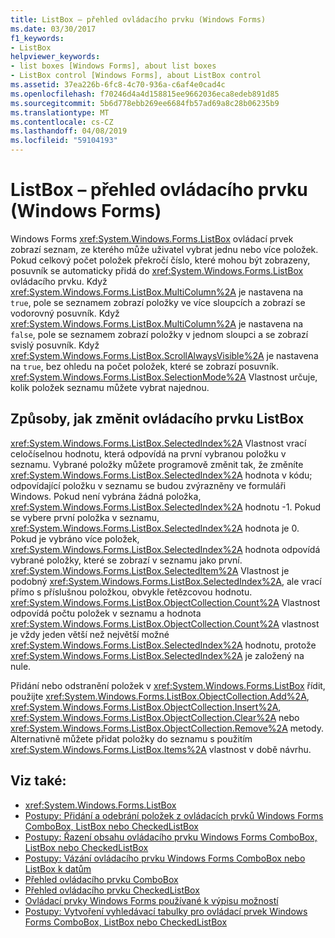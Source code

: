 ```yaml
---
title: ListBox – přehled ovládacího prvku (Windows Forms)
ms.date: 03/30/2017
f1_keywords:
- ListBox
helpviewer_keywords:
- list boxes [Windows Forms], about list boxes
- ListBox control [Windows Forms], about ListBox control
ms.assetid: 37ea226b-6fc8-4c70-936a-c6af4e0cad4c
ms.openlocfilehash: f70246d4a4d158815ee9662036eca8edeb891d85
ms.sourcegitcommit: 5b6d778ebb269ee6684fb57ad69a8c28b06235b9
ms.translationtype: MT
ms.contentlocale: cs-CZ
ms.lasthandoff: 04/08/2019
ms.locfileid: "59104193"
---
```

# <a name="listbox-control-overview-windows-forms"></a>ListBox – přehled ovládacího prvku (Windows Forms)
Windows Forms <xref:System.Windows.Forms.ListBox> ovládací prvek zobrazí seznam, ze kterého může uživatel vybrat jednu nebo více položek. Pokud celkový počet položek překročí číslo, které mohou být zobrazeny, posuvník se automaticky přidá do <xref:System.Windows.Forms.ListBox> ovládacího prvku. Když <xref:System.Windows.Forms.ListBox.MultiColumn%2A> je nastavena na `true`, pole se seznamem zobrazí položky ve více sloupcích a zobrazí se vodorovný posuvník. Když <xref:System.Windows.Forms.ListBox.MultiColumn%2A> je nastavena na `false`, pole se seznamem zobrazí položky v jednom sloupci a se zobrazí svislý posuvník. Když <xref:System.Windows.Forms.ListBox.ScrollAlwaysVisible%2A> je nastavena na `true`, bez ohledu na počet položek, které se zobrazí posuvník. <xref:System.Windows.Forms.ListBox.SelectionMode%2A> Vlastnost určuje, kolik položek seznamu můžete vybrat najednou.  
  
## <a name="ways-to-change-the-listbox-control"></a>Způsoby, jak změnit ovládacího prvku ListBox  
 <xref:System.Windows.Forms.ListBox.SelectedIndex%2A> Vlastnost vrací celočíselnou hodnotu, která odpovídá na první vybranou položku v seznamu. Vybrané položky můžete programově změnit tak, že změníte <xref:System.Windows.Forms.ListBox.SelectedIndex%2A> hodnota v kódu; odpovídající položku v seznamu se budou zvýrazněny ve formuláři Windows. Pokud není vybrána žádná položka, <xref:System.Windows.Forms.ListBox.SelectedIndex%2A> hodnotu -1. Pokud se vybere první položka v seznamu, <xref:System.Windows.Forms.ListBox.SelectedIndex%2A> hodnota je 0. Pokud je vybráno více položek, <xref:System.Windows.Forms.ListBox.SelectedIndex%2A> hodnota odpovídá vybrané položky, které se zobrazí v seznamu jako první. <xref:System.Windows.Forms.ListBox.SelectedItem%2A> Vlastnost je podobný <xref:System.Windows.Forms.ListBox.SelectedIndex%2A>, ale vrací přímo s příslušnou položkou, obvykle řetězcovou hodnotu. <xref:System.Windows.Forms.ListBox.ObjectCollection.Count%2A> Vlastnost odpovídá počtu položek v seznamu a hodnota <xref:System.Windows.Forms.ListBox.ObjectCollection.Count%2A> vlastnost je vždy jeden větší než největší možné <xref:System.Windows.Forms.ListBox.SelectedIndex%2A> hodnotu, protože <xref:System.Windows.Forms.ListBox.SelectedIndex%2A> je založený na nule.  
  
 Přidání nebo odstranění položek v <xref:System.Windows.Forms.ListBox> řídit, použijte <xref:System.Windows.Forms.ListBox.ObjectCollection.Add%2A>, <xref:System.Windows.Forms.ListBox.ObjectCollection.Insert%2A>, <xref:System.Windows.Forms.ListBox.ObjectCollection.Clear%2A> nebo <xref:System.Windows.Forms.ListBox.ObjectCollection.Remove%2A> metody. Alternativně můžete přidat položky do seznamu s použitím <xref:System.Windows.Forms.ListBox.Items%2A> vlastnost v době návrhu.  
  
## <a name="see-also"></a>Viz také:

- <xref:System.Windows.Forms.ListBox>
- [Postupy: Přidání a odebrání položek z ovládacích prvků Windows Forms ComboBox, ListBox nebo CheckedListBox](add-and-remove-items-from-a-wf-combobox.md)
- [Postupy: Řazení obsahu ovládacího prvku Windows Forms ComboBox, ListBox nebo CheckedListBox](sort-the-contents-of-a-wf-combobox-listbox-or-checkedlistbox-control.md)
- [Postupy: Vázání ovládacího prvku Windows Forms ComboBox nebo ListBox k datům](how-to-bind-a-windows-forms-combobox-or-listbox-control-to-data.md)
- [Přehled ovládacího prvku ComboBox](combobox-control-overview-windows-forms.md)
- [Přehled ovládacího prvku CheckedListBox](checkedlistbox-control-overview-windows-forms.md)
- [Ovládací prvky Windows Forms používané k výpisu možností](windows-forms-controls-used-to-list-options.md)
- [Postupy: Vytvoření vyhledávací tabulky pro ovládací prvek Windows Forms ComboBox, ListBox nebo CheckedListBox](create-a-lookup-table-for-a-wf-combobox-listbox.md)
